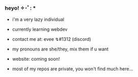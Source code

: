 ### heyo! ✧･ﾟ: * 

- i'm a very lazy individual

- currently learning webdev

- contact me at: evee ↯#1312 (discord) 

- my pronouns are she/they, mix them if u want 

- website: coming soon! 

- most of my repos are private, you won't find much here...

